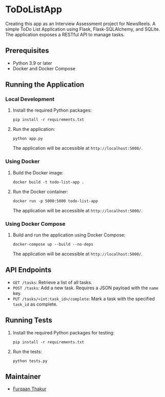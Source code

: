 # ToDoListApp
Creating this app as an Interview Assessment project for NewsReels. A simple ToDo List Application using Flask, Flask-SQLAlchemy, and SQLite. The application exposes a RESTful API to manage tasks.

## Prerequisites

- Python 3.9 or later
- Docker and Docker Compose

## Running the Application

### Local Development

1. Install the required Python packages:

    ```
    pip install -r requirements.txt
    ```

2. Run the application:

    ```
    python app.py
    ```

    The application will be accessible at `http://localhost:5000/`.

### Using Docker

1. Build the Docker image:

    ```
    docker build -t todo-list-app .
    ```

2. Run the Docker container:

    ```
    docker run -p 5000:5000 todo-list-app
    ```

    The application will be accessible at `http://localhost:5000/`.

### Using Docker Compose

1. Build and run the application using Docker Compose:

    ```
    docker-compose up --build --no-deps
    ```

    The application will be accessible at `http://localhost:5000/`.

## API Endpoints

- `GET /tasks`: Retrieve a list of all tasks.
- `POST /tasks`: Add a new task. Requires a JSON payload with the `name` key.
- `PUT /tasks/<int:task_id>/complete`: Mark a task with the specified `task_id` as complete.

## Running Tests

1. Install the required Python packages for testing:

    ```
    pip install -r requirements.txt
    ```

2. Run the tests:

    ```
    python tests.py
    ```

## Maintainer
- [Furqaan Thakur](thakurfurqaan@gmail.com)
